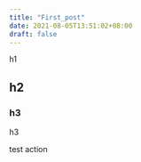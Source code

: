 ```yaml
---
title: "First_post"
date: 2021-08-05T13:51:02+08:00
draft: false
---
```


h1

## h2

### h3

h3

test action
